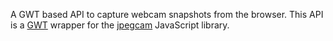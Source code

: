 A GWT based API to capture webcam snapshots from the browser. This API is a [GWT](http://code.google.com/intl/es-419/webtoolkit/) wrapper for the [jpegcam](http://code.google.com/p/jpegcam/) JavaScript library.